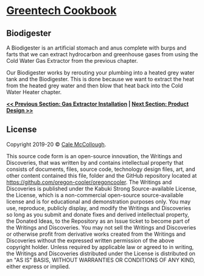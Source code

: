 # [Greentech Cookbook](../)

## Biodigester

A Biodigester is an artificial stomach and anus complete with burps and farts that we can extract hydrocarbon and greenhouse gases from using the Cold Water Gas Extractor from the previous chapter.

Our Biodigester works by rerouting your plumbing into a heated grey water tank and the Biodigester. This is done because we want to extract the heat from the heated grey water and then blow that heat back into the Cold Water Heater chapter.

**[<< Previous Section: Gas Extractor Installation](../gas_extractor/installation) | [Next Section: Product Design >>](product_design.md)**

## License

Copyright 2019-20 © [Cale McCollough](https://cookingwithcale.org).

This source code form is an open-source innovation, the Writings and Discoveries, that was written by and contains intellectual property that consists of documents, files, source code, technology design files, art, and other content contained this file, folder and the GitHub repository located at <https://github.com/oregon-cooler/oregoncooler>. The Writings and Discoveries is published under the Kabuki Strong Source-available License, the License, which is a non-commercial open-source source-available license and is for educational and demonstration purposes only. You may use, reproduce, publicly display, and modify the Writings and Discoveries so long as you submit and donate fixes and derived intellectual property, the Donated Ideas, to the Repository as an Issue ticket to become part of the Writings and Discoveries. You may not sell the Writings and Discoveries or otherwise profit from derivative works created from the Writings and Discoveries without the expressed written permission of the above copyright holder. Unless required by applicable law or agreed to in writing, the Writings and Discoveries distributed under the License is distributed on an "AS IS" BASIS, WITHOUT WARRANTIES OR CONDITIONS OF ANY KIND, either express or implied.
